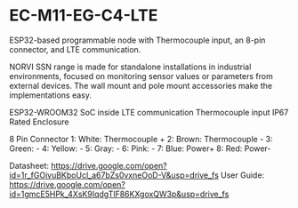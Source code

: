 # EC-M11-EG-C4-LTE
  ESP32-based programmable node with Thermocouple input, an 8-pin connector, and LTE communication.

NORVI SSN range is made for standalone installations in industrial environments, focused on monitoring sensor values or parameters from external devices. 
The wall mount and pole mount accessories make the implementations easy.

ESP32-WROOM32 SoC inside
LTE communication
Thermocouple input
IP67 Rated Enclosure

8 Pin Connector
1:   White:   Thermocouple +
2:   Brown:   Thermocouple -
3:   Green:   -
4:   Yellow:  -
5:   Gray:    -
6:   Pink:    -
7:   Blue:    Power+
8:   Red:     Power-

Datasheet:   https://drive.google.com/open?id=1r_fGOivuBKboUcl_a67bZs0vxneOoD-V&usp=drive_fs
User Guide:  https://drive.google.com/open?id=1gmcE5HPk_4XsK9IqdgTlF86KXgoxQW3p&usp=drive_fs
